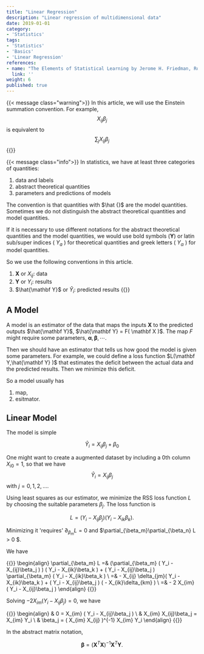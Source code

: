```yaml
---
title: "Linear Regression"
description: "Linear regression of multidimensional data"
date: 2019-01-01
category:
- 'Statistics'
tags:
- 'Statistics'
- 'Basics'
- 'Linear Regression'
references:
- name: "The Elements of Statistical Learning by Jerome H. Friedman, Robert Tibshirani, and Trevor Hastie"
  link: ''
weight: 6
published: true
---
```


{{< message class="warning">}}
In this article, we will use the Einstein summation convention. For example,
$$
X_{ij}\beta_ j
$$
is equivalent to
$$
\sum_j X_{ij}\beta_ j
$$
{{</message>}}

{{< message class="info">}}
In statistics, we have at least three categories of quantities:

1. data and labels
2. abstract theoretical quantities
3. parameters and predictions of models

The convention is that quantities with $\hat {}$ are the model quantities. Sometimes we do not distinguish the abstract theoretical quantities and model quantities.

If it is necessary to use different notations for the abstract theoretical quantities and the model quantities, we would use bold symbols ($\mathbf Y$) or latin sub/super indices ( $Y_a$ ) for theoretical quantities and greek letters ( $Y_\alpha$ ) for model quantities.

So we use the following conventions in this article.

1. $\mathbf X$ or $X_{ij}$: data
2. $\mathbf Y$ or $Y_{i}$: results
3. $\hat{\mathbf Y}$ or $\hat Y_{i}$: predicted results
{{</message>}}


## A Model

A model is an estimator of the data that maps the inputs $\mathbf X$ to the predicted outputs $\hat{\mathbf Y}$, $\hat{\mathbf Y} = F( \mathbf X )$. The map $F$ might require some parameters, ${\boldsymbol\alpha, \boldsymbol\beta, \cdots }$.

Then we should have an estimator that tells us how good the model is given some parameters. For example, we could define a loss function $L(\mathbf Y,\hat{\mathbf Y} )$ that estimates the deficit between the actual data and the predicted results. Then we minimize this deficit.

So a model usually has

1. map,
2. esitmator.

## Linear Model

The model is simple

$$
\hat Y_i = X_{ij}\beta_ j + \beta_0
$$

One might want to create a augmented dataset by including a 0th column $X_{i0} = 1$, so that we have
$$
\hat Y_i = X_{ij}\beta_ j
$$
with $j=0,1,2,...$.

Using least squares as our estimator, we minimize the RSS loss function $L$ by choosing the suitable parameters $\beta_j$. The loss function is

$$
L = ( Y_i - X_{ij}\beta_j )( Y_i - X_{ik}\beta_k ).
$$

Minimizing it 'requires' $\partial_{\beta_m} L = 0$ and $\partial_{\beta_m}\partial_{\beta_n} L > 0 $.

We have

{{<m>}}
\begin{align}
\partial_{\beta_m} L =& (\partial_{\beta_m} ( Y_i - X_{ij}\beta_j ) ) ( Y_i - X_{ik}\beta_k ) +  ( Y_i - X_{ij}\beta_j ) \partial_{\beta_m} ( Y_i - X_{ik}\beta_k ) \\
=& - X_{ij} \delta_{jm}( Y_i - X_{ik}\beta_k ) + ( Y_i - X_{ij}\beta_j ) ( - X_{ik}\delta_{km} ) \\
=& - 2 X_{im} ( Y_i - X_{ij}\beta_j )
\end{align}
{{</m>}}

Solving $- 2 X_{im} ( Y_i - X_{ij}\beta_j ) = 0$, we have

{{<m>}}
\begin{align}
& 0 = X_{im} ( Y_i - X_{ij}\beta_j )  \\
& X_{im} X_{ij}\beta_j   = X_{im} Y_i \\
& \beta_j = ( X_{im} X_{ij} )^{-1} X_{im} Y_i
\end{align}
{{</m>}}

In the abstract matrix notation,

$$
\boldsymbol \beta = ( \mathbf X^T \mathbf X )^{-1} \mathbf X^T \mathbf Y.
$$
